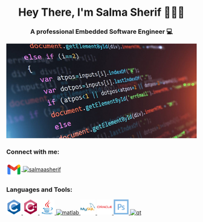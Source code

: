 <h1 align="center">Hey There, I'm Salma Sherif 👷🏼‍♀️</h1>
<h3 align="center">A professional Embedded Software Engineer 💻</h3>
<img src="code.jpg" width=1100 height=250>

<h3 align="left">Connect with me:</h3>
<p align="left"> 
<a href="mailto:salmasherif94@gmail.com" target="blank"> <img align="center" src="gmail.png" height="40" width="40"/> </a><a href="https://linkedin.com/in/salmaasherif" target="blank"><img align="center" src="https://raw.githubusercontent.com/rahuldkjain/github-profile-readme-generator/master/src/images/icons/Social/linked-in-alt.svg" alt="salmaasherif" height="30" width="40" /></a
</p>


<h3 align="left">Languages and Tools:</h3>
<p align="left"> <a href="https://www.cprogramming.com/" target="_blank" rel="noreferrer"> <img src="https://raw.githubusercontent.com/devicons/devicon/master/icons/c/c-original.svg" alt="c" width="40" height="40"/> </a> <a href="https://www.w3schools.com/cpp/" target="_blank" rel="noreferrer"> <img src="https://raw.githubusercontent.com/devicons/devicon/master/icons/cplusplus/cplusplus-original.svg" alt="cplusplus" width="40" height="40"/> </a> <a href="https://www.java.com" target="_blank" rel="noreferrer"> <img src="https://raw.githubusercontent.com/devicons/devicon/master/icons/java/java-original.svg" alt="java" width="40" height="40"/> </a> <a href="https://www.mathworks.com/" target="_blank" rel="noreferrer"> <img src="https://upload.wikimedia.org/wikipedia/commons/2/21/Matlab_Logo.png" alt="matlab" width="40" height="40"/> </a> <a href="https://www.mysql.com/" target="_blank" rel="noreferrer"> <img src="https://raw.githubusercontent.com/devicons/devicon/master/icons/mysql/mysql-original-wordmark.svg" alt="mysql" width="40" height="40"/> </a> <a href="https://www.oracle.com/" target="_blank" rel="noreferrer"> <img src="https://raw.githubusercontent.com/devicons/devicon/master/icons/oracle/oracle-original.svg" alt="oracle" width="40" height="40"/> </a> <a href="https://www.photoshop.com/en" target="_blank" rel="noreferrer"> <img src="https://raw.githubusercontent.com/devicons/devicon/master/icons/photoshop/photoshop-line.svg" alt="photoshop" width="40" height="40"/> </a> <a href="https://www.qt.io/" target="_blank" rel="noreferrer"> <img src="https://upload.wikimedia.org/wikipedia/commons/0/0b/Qt_logo_2016.svg" alt="qt" width="40" height="40"/> </a> </p>





<!--
**salmaasherif/salmaasherif** is a ✨ _special_ ✨ repository because its `README.md` (this file) appears on your GitHub profile.

Here are some ideas to get you started:
![Overall Stats](https://github-readme-stats.vercel.app/api?username=salmaasherif&count_private=true&show_icons=true&hide=contribs)
![Top Langs](https://github-readme-stats.vercel.app/api/top-langs/?username=salmaasherif&layout=compact)

- 🔭 I’m currently working on ...
- 🌱 I’m currently learning ...
- 👯 I’m looking to collaborate on ...
- 🤔 I’m looking for help with ...
- 💬 Ask me about ...
- 📫 How to reach me: ...
- 😄 Pronouns: ...
- ⚡ Fun fact: ...
![Overall Stats](https://github-readme-stats.vercel.app/api?username=salmaasherif&theme=midnight-purple&show_icons=true)

## 📫 How to reach me:

<a href="mailto:salmasherif94@gmail.com">![salmasherif94@gmail.com](https://img.shields.io/badge/Gmail-D14836?style=for-the-badge&logo=gmail&logoColor=white)</a>
<a href="<https://www.linkedin.com/in/salma-sherif-1b494bba/>">![LinkedIn](https://img.shields.io/badge/LinkedIn-0077B5?style=for-the-badge&logo=linkedin&logoColor=white)</a>
-->
